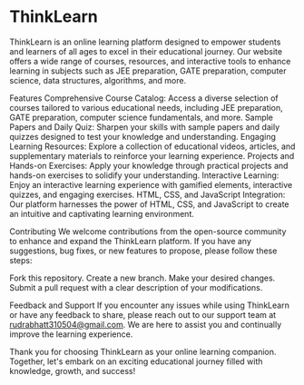 # ThinkLearn

ThinkLearn is an online learning platform designed to empower students and learners of all ages to excel in their educational journey. Our website offers a wide range of courses, resources, and interactive tools to enhance learning in subjects such as JEE preparation, GATE preparation, computer science, data structures, algorithms, and more.

Features
Comprehensive Course Catalog: Access a diverse selection of courses tailored to various educational needs, including JEE preparation, GATE preparation, computer science fundamentals, and more.
Sample Papers and Daily Quiz: Sharpen your skills with sample papers and daily quizzes designed to test your knowledge and understanding.
Engaging Learning Resources: Explore a collection of educational videos, articles, and supplementary materials to reinforce your learning experience.
Projects and Hands-on Exercises: Apply your knowledge through practical projects and hands-on exercises to solidify your understanding.
Interactive Learning: Enjoy an interactive learning experience with gamified elements, interactive quizzes, and engaging exercises.
HTML, CSS, and JavaScript Integration: Our platform harnesses the power of HTML, CSS, and JavaScript to create an intuitive and captivating learning environment.


Contributing
We welcome contributions from the open-source community to enhance and expand the ThinkLearn platform. If you have any suggestions, bug fixes, or new features to propose, please follow these steps:

Fork this repository.
Create a new branch.
Make your desired changes.
Submit a pull request with a clear description of your modifications.


Feedback and Support
If you encounter any issues while using ThinkLearn or have any feedback to share, please reach out to our support team at rudrabhatt310504@gmail.com. We are here to assist you and continually improve the learning experience.


Thank you for choosing ThinkLearn as your online learning companion. Together, let's embark on an exciting educational journey filled with knowledge, growth, and success!

